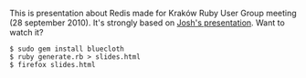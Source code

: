 This is presentation about Redis made for Kraków Ruby User Group meeting (28 september 2010).
It's strongly based on [Josh's presentation](http://github.com/joshbuddy/padrino-presentation). 
Want to watch it?

    $ sudo gem install bluecloth
    $ ruby generate.rb > slides.html
    $ firefox slides.html
